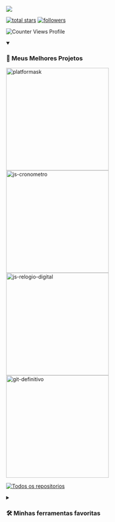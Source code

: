 <p align="left">
  <a href="https://github.com/devliborio">
  <img src="https://readme-typing-svg.demolab.com?font=Fira+Code&duration=3000&pause=1000&color=ffc000&width=435&lines=Bem+vindo!+Eu+sou+Guilherme+Lib%C3%B3rio!;Sou+Desenvolvedor+Full+Stack" /></a>
</p>

<p align="left">
  <a href="https://github.com/devliborio?tab=repositories&sort=stargazers">
  <img alt="total stars" title="Total de estrelas no GitHub" src="https://custom-icon-badges.demolab.com/github/stars/devliborio?color=55960c&style=for-the-badge&labelColor=488207&logo=star"/></a>
    
  <a href="https://github.com/devliborio?tab=followers">
  <img alt="followers" title="Me seguindo no GitHub" src="https://custom-icon-badges.demolab.com/github/followers/devliborio?color=236ad3&labelColor=1155ba&style=for-the-badge&logo=person-add&label=Follow&logoColor=white"/></a>
  
 <a> <img src="https://komarev.com/ghpvc/?username=devliborio&label=Profile%20views&color=ff7421&style=flat" alt="Counter Views Profile"/> </a>
  


<details open> 
  <summary><h3>📘 Meus Melhores Projetos</h3></summary>

  <p align="left">
      <a href="https://github.com/devliborio/PlatformASK"><img width="278" src="https://denvercoder1-github-readme-stats.vercel.app/api/pin/?username=devliborio&repo=platformask&theme=react&bg_color=000&title_color=ffc000&hide_border=true&icon_color=F8D866&show_icons=true" alt="platformask"></a>
    <a href="https://github.com/devliborio/JS-cronometro"><img width="278" src="https://denvercoder1-github-readme-stats.vercel.app/api/pin/?username=devliborio&repo=js-cronometro&theme=react&bg_color=000&title_color=ffc000&hide_border=true&icon_color=F8D866&show_icons=true" alt="js-cronometro"></a>
    <a href="https://github.com/devliborio/JS-relogio-digital"><img width="278" src="https://denvercoder1-github-readme-stats.vercel.app/api/pin/?username=devliborio&repo=js-relogio-digital&theme=react&bg_color=000&title_color=ffc000&hide_border=true&icon_color=F8D866&show_icons=true" alt="js-relogio-digital"></a>
    <a href="https://github.com/devliborio/git-definitivo"><img width="278" src="https://denvercoder1-github-readme-stats.vercel.app/api/pin/?username=devliborio&repo=git-definitivo&theme=react&bg_color=000&title_color=ffc000&hide_border=true&icon_color=F8D866&show_icons=true" alt="git-definitivo"></a>
  </p>
  
  <a href="https://github.com/devliborio?tab=repositories&sort=stargazers"><img alt="Todos os repositorios" title="Todos os repositorios" src="https://custom-icon-badges.demolab.com/badge/-Clique%20Aqui%20Para%20Ver%20Todos%20Os%20Repositorios-1F222E?style=for-the-badge&logoColor=white&logo=repo"/></a>
</details>

<details> 
  <summary><h3>🛠️ Minhas ferramentas favoritas</h3></summary>
  <!-- Some badges are from https://github.com/Ileriayo/markdown-badges -->

  <h4>👨‍💻 Linguagens de Programação e Marcação</h4>

  <p>
      <a href="https://github.com/search?q=user%3ADenverCoder1+language%3Acss"><img alt="CSS" src="https://img.shields.io/badge/CSS-1572B6.svg?logo=css3&logoColor=white"></a>
      <a href="https://github.com/search?q=user%3ADenverCoder1+language%3Ahtml"><img alt="HTML" src="https://img.shields.io/badge/HTML-E34F26.svg?logo=html5&logoColor=white"></a>
      <a href="https://github.com/search?q=user%3ADenverCoder1+language%3Ajavascript"><img alt="JavaScript" src="https://img.shields.io/badge/JavaScript-F7DF1E.svg?logo=javascript&logoColor=black"></a>
      <a href="https://github.com/search?q=user%3ADenverCoder1+language%3Amarkdown"><img alt="Markdown" src="https://img.shields.io/badge/Markdown-000000.svg?logo=markdown&logoColor=white"></a>
      <a href="https://github.com/search?q=user%3ADenverCoder1+language%3Ajavascript"><img alt="Node.js" src="https://img.shields.io/badge/Node.js-43853D.svg?logo=node.js&logoColor=white"></a>
      <a href="https://github.com/search?q=user%3ADenverCoder1+language%3Apython"><img alt="Python" src="https://img.shields.io/badge/Python-14354C.svg?logo=python&logoColor=white"></a>
      <a href="https://github.com/search?q=user%3ADenverCoder1+language%3Asql"><img alt="SQL" src="https://custom-icon-badges.demolab.com/badge/SQL-025E8C.svg?logo=database&logoColor=white"></a>
  </p>

  <h4>🧰 Frameworks e Bibliotecas</h4>

  <p>
      <a href="#"><img alt="Bootstrap" src="https://img.shields.io/badge/Bootstrap-7952B3.svg?logo=bootstrap&logoColor=white"></a>
      <a href="#"><img alt="Express.js" src="https://img.shields.io/badge/Express.js-404d59.svg?logo=express&logoColor=white"></a>
  </p>

  <h4>🗄️ Banco de dados e Armazenamento em nuvem</h4>

  <p>
      <a href="#"><img alt="MongoDB" src ="https://img.shields.io/badge/MongoDB-4ea94b.svg?logo=mongodb&logoColor=white"></a>
      <a href="#"><img alt="MySQL" src="https://img.shields.io/badge/MySQL-00f.svg?logo=mysql&logoColor=white"></a>
      <a href="#"><img alt="Notion" src="https://img.shields.io/badge/Notion-010101.svg?logo=notion&logoColor=white"></a>
  </p>

  <h4>💻 Software e Ferramentas</h4>

  <p>
      <a href="#"><img alt="Android" src="https://img.shields.io/badge/Android-3DDC84?logo=android&logoColor=white"></a>
      <a href="#"><img alt="Bitwarden" src="https://img.shields.io/badge/-Bitwarden-175DDC?logo=bitwarden&logoColor=white"></a>
      <a href="#"><img alt="Discord" src="https://img.shields.io/badge/-Discord-5865F2.svg?logo=discord&logoColor=white"></a>
      <a href="#"><img alt="Git" src="https://img.shields.io/badge/Git-F05033.svg?logo=git&logoColor=white"></a>
      <a href="#"><img alt="Stack Overflow" src="https://img.shields.io/badge/-Stack%20Overflow-FE7A16?logo=stack-overflow&logoColor=white"></a>
      <a href="#"><img alt="Visual Studio Code" src="https://img.shields.io/badge/Visual%20Studio%20Code-0078d7.svg?logo=visual-studio-code&logoColor=white"></a>
  </p>
</details>
